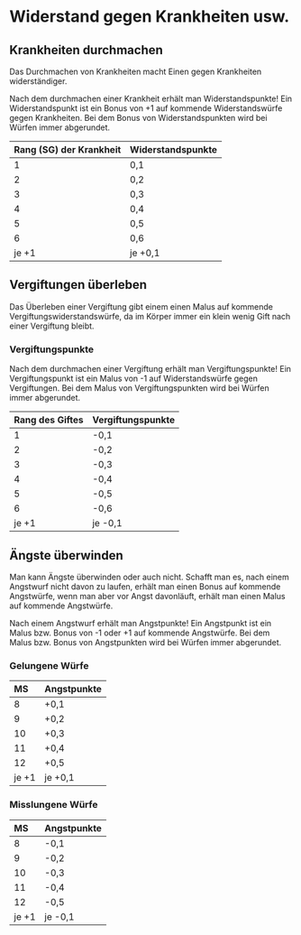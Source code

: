 # Widerstand gegen Krankheiten usw.

## Krankheiten durchmachen

Das Durchmachen von Krankheiten macht Einen gegen Krankheiten widerständiger.

Nach dem durchmachen einer Krankheit erhält man Widerstandspunkte! Ein Widerstandspunkt ist ein Bonus von +1 auf kommende Widerstandswürfe gegen Krankheiten. Bei dem Bonus von Widerstandspunkten wird bei Würfen immer abgerundet.

| Rang \(SG\) der Krankheit | Widerstandspunkte |
| :--- | :--- |
| 1 | 0,1 |
| 2 | 0,2 |
| 3 | 0,3 |
| 4 | 0,4 |
| 5 | 0,5 |
| 6 | 0,6 |
| je +1 | je +0,1 |

## Vergiftungen überleben

Das Überleben einer Vergiftung gibt einem einen Malus auf kommende Vergiftungswiderstandswürfe, da im Körper immer ein klein wenig Gift nach einer Vergiftung bleibt.

### Vergiftungspunkte

Nach dem durchmachen einer Vergiftung erhält man Vergiftungspunkte! Ein Vergiftungspunkt ist ein Malus von -1 auf Widerstandswürfe gegen Vergiftungen. Bei dem Malus von Vergiftungspunkten wird bei Würfen immer abgerundet.

| Rang des Giftes | Vergiftungspunkte |
| :--- | :--- |
| 1 | -0,1 |
| 2 | -0,2 |
| 3 | -0,3 |
| 4 | -0,4 |
| 5 | -0,5 |
| 6 | -0,6 |
| je +1 | je -0,1 |

## Ängste überwinden

Man kann Ängste überwinden oder auch nicht. Schafft man es, nach einem Angstwurf nicht davon zu laufen, erhält man einen Bonus auf kommende Angstwürfe, wenn man aber vor Angst davonläuft, erhält man einen Malus auf kommende Angstwürfe.

Nach einem Angstwurf erhält man Angstpunkte! Ein Angstpunkt ist ein Malus bzw. Bonus von -1 oder +1 auf kommende Angstwürfe. Bei dem Malus bzw. Bonus von Angstpunkten wird bei Würfen immer abgerundet.

### Gelungene Würfe

| MS | Angstpunkte |
| :--- | :--- |
| 8 | +0,1 |
| 9 | +0,2 |
| 10 | +0,3 |
| 11 | +0,4 |
| 12 | +0,5 |
| je +1 | je +0,1 |

### Misslungene Würfe

| MS | Angstpunkte |
| :--- | :--- |
| 8 | -0,1 |
| 9 | -0,2 |
| 10 | -0,3 |
| 11 | -0,4 |
| 12 | -0,5 |
| je +1 | je -0,1 |

